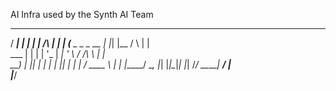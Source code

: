 AI Infra used by the Synth AI Team

  _____             _   _                _____ 
 / ____|           | | | |         /\   |_   _|
| (___  _   _ _ __ | |_| |__      /  \    | |  
 \___ \| | | | '_ \| __| '_ \    / /\ \   | |  
 ____) | |_| | | | | |_| | | |  / ____ \ _| |_ 
|_____/ \__, |_| |_|\__|_| |_| /_/    \_\_____|
         __/ |                                 
        |___/                                  